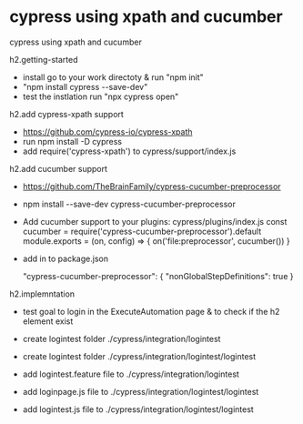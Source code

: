 # cypress using xpath and cucumber
cypress using xpath and cucumber

h2.getting-started

- install  go to your work directoty   & run "npm init"
- "npm install cypress --save-dev"
- test the instlation  run "npx cypress open"

h2.add cypress-xpath support
- https://github.com/cypress-io/cypress-xpath
- run npm install -D cypress
- add  require('cypress-xpath')   to  cypress/support/index.js

h2.add cucumber support
- https://github.com/TheBrainFamily/cypress-cucumber-preprocessor
- npm install --save-dev cypress-cucumber-preprocessor
- Add cucumber support to your plugins:   cypress/plugins/index.js
const cucumber = require('cypress-cucumber-preprocessor').default
module.exports = (on, config) => {
  on('file:preprocessor', cucumber())
}

- add  in to package.json

  "cypress-cucumber-preprocessor": {
    "nonGlobalStepDefinitions": true
  }
 
h2.implemntation
- test goal to login in the ExecuteAutomation page & to check if the h2 element exist 

- create logintest folder  ./cypress/integration/logintest
- create logintest folder  ./cypress/integration/logintest/logintest
- add logintest.feature  file to  ./cypress/integration/logintest
- add loginpage.js  file to  ./cypress/integration/logintest/logintest 
- add logintest.js  file to  ./cypress/integration/logintest/logintest 
